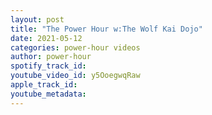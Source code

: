 ```yaml
---
layout: post
title: "The Power Hour w:The Wolf Kai Dojo"
date: 2021-05-12
categories: power-hour videos
author: power-hour
spotify_track_id: 
youtube_video_id: y5OoegwqRaw
apple_track_id: 
youtube_metadata: 
---
```

